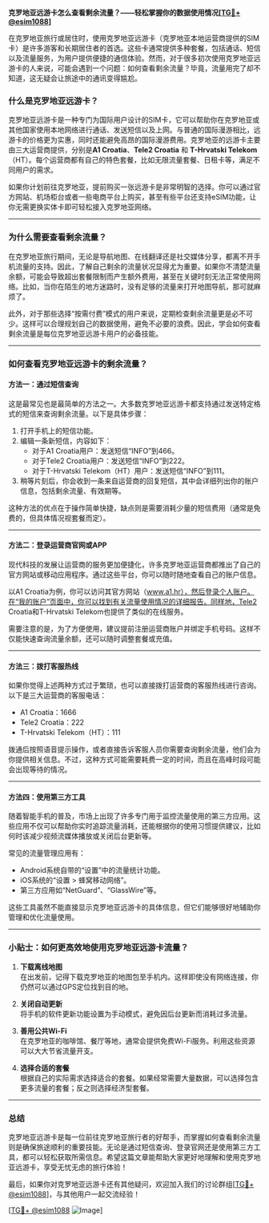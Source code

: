**克罗地亚远游卡怎么查看剩余流量？——轻松掌握你的数据使用情况[[TG💪+ @esim1088](https://t.me/s/esim1088)]**

在克罗地亚旅行或居住时，使用克罗地亚远游卡（克罗地亚本地运营商提供的SIM卡）是许多游客和长期居住者的首选。这些卡通常提供多种套餐，包括通话、短信以及流量服务，为用户提供便捷的通信体验。然而，对于很多初次使用克罗地亚远游卡的人来说，可能会遇到一个问题：如何查看剩余流量？毕竟，流量用完了却不知道，这无疑会让旅途中的通讯变得尴尬。

### **什么是克罗地亚远游卡？**

克罗地亚远游卡是一种专门为国际用户设计的SIM卡，它可以帮助你在克罗地亚或其他国家使用本地网络进行通话、发送短信以及上网。与普通的国际漫游相比，远游卡的价格更为实惠，同时还能避免高昂的国际漫游费用。克罗地亚的远游卡主要由三大运营商提供，分别是**A1 Croatia**、**Tele2 Croatia** 和 **T-Hrvatski Telekom**（HT）。每个运营商都有自己的特色套餐，比如无限流量套餐、日租卡等，满足不同用户的需求。

如果你计划前往克罗地亚，提前购买一张远游卡是非常明智的选择。你可以通过官方网站、机场柜台或者一些电商平台上购买，甚至有些平台还支持eSIM功能，让你无需更换实体卡即可轻松接入克罗地亚网络。

---

### **为什么需要查看剩余流量？**

在克罗地亚旅行期间，无论是导航地图、在线翻译还是社交媒体分享，都离不开手机流量的支持。因此，了解自己剩余的流量状况显得尤为重要。如果你不清楚流量余额，可能会导致超出套餐限制而产生额外费用，甚至在关键时刻无法正常使用网络。比如，当你在陌生的地方迷路时，没有足够的流量来打开地图导航，那可就麻烦了。

此外，对于那些选择“按需付费”模式的用户来说，定期检查剩余流量更是必不可少。这样可以合理规划自己的数据使用，避免不必要的浪费。因此，学会如何查看剩余流量是每位克罗地亚远游卡用户的必备技能。

---

### **如何查看克罗地亚远游卡的剩余流量？**

#### **方法一：通过短信查询**
这是最常见也是最简单的方法之一。大多数克罗地亚远游卡都支持通过发送特定格式的短信来查询剩余流量。以下是具体步骤：

1. 打开手机上的短信功能。
2. 编辑一条新短信，内容如下：
   - 对于A1 Croatia用户：发送短信“INFO”到466。
   - 对于Tele2 Croatia用户：发送短信“INFO”到222。
   - 对于T-Hrvatski Telekom（HT）用户：发送短信“INFO”到111。
3. 稍等片刻后，你会收到一条来自运营商的回复短信，其中会详细列出你的账户信息，包括剩余流量、有效期等。

这种方法的优点在于操作简单快捷，缺点则是需要消耗少量的短信费用（通常是免费的，但具体情况视套餐而定）。

---

#### **方法二：登录运营商官网或APP**
现代科技的发展让运营商的服务更加便捷化，许多克罗地亚运营商都推出了自己的官方网站或移动应用程序。通过这些平台，你可以随时随地查看自己的账户信息。

以A1 Croatia为例，你可以访问其官方网站（www.a1.hr），然后登录个人账户。在“我的账户”页面中，你可以找到有关流量使用情况的详细报告。同样地，Tele2 Croatia和T-Hrvatski Telekom也提供了类似的在线服务。

需要注意的是，为了方便使用，建议提前注册运营商账户并绑定手机号码。这样不仅能快速查询流量余额，还可以随时调整套餐或充值。

---

#### **方法三：拨打客服热线**
如果你觉得上述两种方式过于繁琐，也可以直接拨打运营商的客服热线进行咨询。以下是三大运营商的客服电话：
- A1 Croatia：1666
- Tele2 Croatia：222
- T-Hrvatski Telekom（HT）：111

拨通后按照语音提示操作，或者直接告诉客服人员你需要查询剩余流量，他们会为你提供相关信息。不过，这种方式可能需要耗费一定的时间，而且在高峰时段可能会出现等待的情况。

---

#### **方法四：使用第三方工具**
随着智能手机的普及，市场上出现了许多专门用于监控流量使用的第三方应用。这些应用不仅可以帮助你实时追踪流量消耗，还能根据你的使用习惯提供建议，比如何时该减少视频流媒体播放或关闭后台更新等。

常见的流量管理应用有：
- Android系统自带的“设置”中的流量统计功能。
- iOS系统的“设置 > 蜂窝移动网络”。
- 第三方应用如“NetGuard”、“GlassWire”等。

这些工具虽然不能直接显示克罗地亚远游卡的具体信息，但它们能够很好地辅助你管理和优化流量使用。

---

### **小贴士：如何更高效地使用克罗地亚远游卡流量？**

1. **下载离线地图**  
在出发前，记得下载克罗地亚的地图包至手机内。这样即使没有网络连接，你仍然可以通过GPS定位找到目的地。

2. **关闭自动更新**  
将手机的软件更新功能设置为手动模式，避免因后台更新而消耗过多流量。

3. **善用公共Wi-Fi**  
在克罗地亚的咖啡馆、餐厅等地，通常会提供免费Wi-Fi服务。利用这些资源可以大大节省流量开支。

4. **选择合适的套餐**  
根据自己的实际需求选择适合的套餐。如果经常需要大量数据，可以选择包含更多流量的套餐；反之则选择经济型套餐。

---

### **总结**

克罗地亚远游卡是每一位前往克罗地亚旅行者的好帮手，而掌握如何查看剩余流量则是确保旅途顺利的重要技能。无论是通过短信查询、登录官网还是使用第三方工具，都可以轻松获取所需信息。希望这篇文章能帮助大家更好地理解和使用克罗地亚远游卡，享受无忧无虑的旅行体验！

最后，如果你对克罗地亚远游卡还有其他疑问，欢迎加入我们的讨论群组[[TG💪+ @esim1088](https://t.me/s/esim1088)]，与其他用户一起交流经验！  

[[TG💪+ @esim1088](https://t.me/s/esim1088) ![Image](https://i.postimg.cc/4NQfJmqS/Snipaste-2025-05-13-00-14-12.png)]